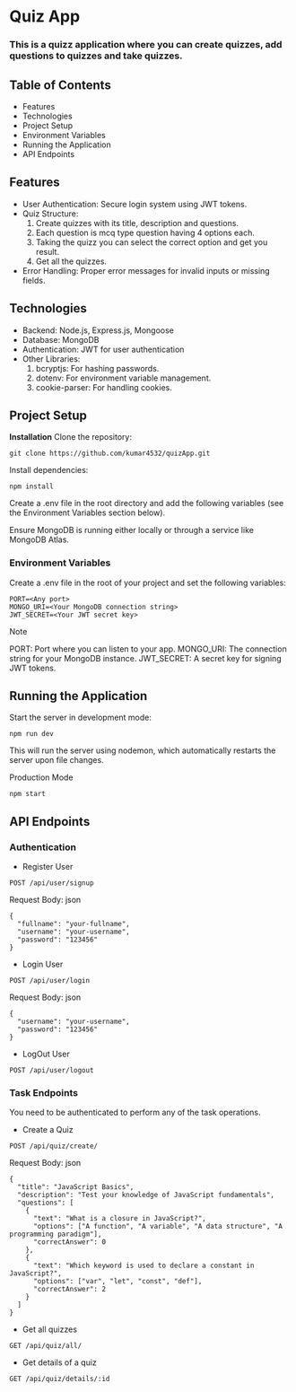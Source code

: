 # Quiz App
### This is a quizz application where you can create quizzes, add questions to quizzes and take quizzes.

## Table of Contents
- Features
- Technologies
- Project Setup
- Environment Variables
- Running the Application
- API Endpoints

## Features
* User Authentication: Secure login system using JWT tokens.
* Quiz Structure:
  1. Create quizzes with its title, description and questions.
  2. Each question is mcq type question having 4 options each.
  3. Taking the quizz you can select the correct option and get you result.
  4. Get all the quizzes.
* Error Handling: Proper error messages for invalid inputs or missing fields.

## Technologies
+ Backend: Node.js, Express.js, Mongoose
+ Database: MongoDB
+ Authentication: JWT for user authentication
+ Other Libraries:
  1. bcryptjs: For hashing passwords.
  2. dotenv: For environment variable management.
  3. cookie-parser: For handling cookies.

## Project Setup

**Installation**
Clone the repository:

```
git clone https://github.com/kumar4532/quizApp.git
```

Install dependencies:
```
npm install
```

Create a .env file in the root directory and add the following variables (see the Environment Variables section below).

Ensure MongoDB is running either locally or through a service like MongoDB Atlas.

### Environment Variables
Create a .env file in the root of your project and set the following variables:

```
PORT=<Any port>
MONGO_URI=<Your MongoDB connection string>
JWT_SECRET=<Your JWT secret key>
```
> [!NOTE]
> PORT: Port where you can listen to your app.
> MONGO_URI: The connection string for your MongoDB instance.
> JWT_SECRET: A secret key for signing JWT tokens.

## Running the Application

Start the server in development mode:
```
npm run dev
```
This will run the server using nodemon, which automatically restarts the server upon file changes.

Production Mode
```
npm start
```

## API Endpoints
### Authentication

- Register User
```
POST /api/user/signup
```

Request Body:
json
```
{
  "fullname": "your-fullname",
  "username": "your-username",
  "password": "123456"
}
```

- Login User
```
POST /api/user/login
```

Request Body:
json
```
{
  "username": "your-username",
  "password": "123456"
}
```

- LogOut User
```
POST /api/user/logout
```

### Task Endpoints
You need to be authenticated to perform any of the task operations.

- Create a Quiz
```
POST /api/quiz/create/
```
Request Body:
json
```
{
  "title": "JavaScript Basics",
  "description": "Test your knowledge of JavaScript fundamentals",
  "questions": [
    {
      "text": "What is a closure in JavaScript?",
      "options": ["A function", "A variable", "A data structure", "A programming paradigm"],
      "correctAnswer": 0
    },
    {
      "text": "Which keyword is used to declare a constant in JavaScript?",
      "options": ["var", "let", "const", "def"],
      "correctAnswer": 2
    }
  ]
}
```

- Get all quizzes
```
GET /api/quiz/all/
```

- Get details of a quiz
```
GET /api/quiz/details/:id
```